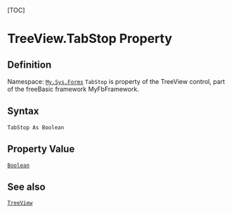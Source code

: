 [TOC]
# TreeView.TabStop Property

## Definition
Namespace: [`My.Sys.Forms`](My.Sys.Forms.md)
`TabStop` is property of the TreeView control, part of the freeBasic framework MyFbFramework.
## Syntax
```freeBasic
TabStop As Boolean
```
## Property Value
[`Boolean`]("https://www.freebasic.net/wiki/KeyPgBoolean")
## See also
[`TreeView`](TreeView.md)
